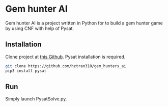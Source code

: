 # Gem hunter AI

Gem hunter AI is a project written in Python for to build a gem hunter game by using CNF with help of Pysat.

## Installation

Clone project at [this Github](https://github.com/hztran310/gem_hunters_ai). 
Pysat installation is required.

```bash
git clone https://github.com/hztran310/gem_hunters_ai
pip3 install pysat
```

## Run
Simply launch PysatSolve.py.